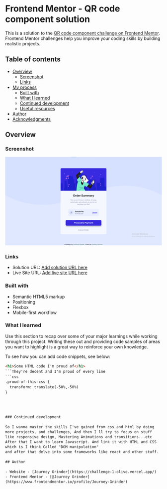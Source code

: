 # Frontend Mentor - QR code component solution

This is a solution to the [QR code component challenge on Frontend Mentor](https://www.frontendmentor.io/challenges/qr-code-component-iux_sIO_H). Frontend Mentor challenges help you improve your coding skills by building realistic projects. 

## Table of contents

- [Overview](#overview)
  - [Screenshot](#screenshot)
  - [Links](#links)
- [My process](#my-process)
  - [Built with](#built-with)
  - [What I learned](#what-i-learned)
  - [Continued development](#continued-development)
  - [Useful resources](#useful-resources)
- [Author](#author)
- [Acknowledgments](#acknowledgments)


## Overview

### Screenshot
![alt text](image.png)
### Links

- Solution URL: [Add solution URL here](https://www.frontendmentor.io/challenges/qr-code-component-iux_sIO_H)
- Live Site URL: [Add live site URL here](https://challenge-1-olive.vercel.app/)

### Built with

- Semantic HTML5 markup
- Positioning
- Flexbox
- Mobile-first workflow



### What I learned

Use this section to recap over some of your major learnings while working through this project. Writing these out and providing code samples of areas you want to highlight is a great way to reinforce your own knowledge.

To see how you can add code snippets, see below:

```html
<h1>Some HTML code I'm proud of</h1>
```They're decent and I'm proud of every line
```css
.proud-of-this-css {
  transform: translate(-50%,-50%)
}
```
```



### Continued development

So I wanna master the skills I've gained from css and html by doing more projects, and challenges, And then I ll try to focus on stuff like responsive design, Mastering Animations and transitions...etc
After that I want to learn Javascript. And link it with HTML and CSS which is I think Called "DOM manipulation"
and after that delve into some frameworks like react and other stuff.

## Author

- Website - [Journey Grinder](https://challenge-1-olive.vercel.app/)
- Frontend Mentor - [@Journey Grinder](https://www.frontendmentor.io/profile/Journey-Grinder)





